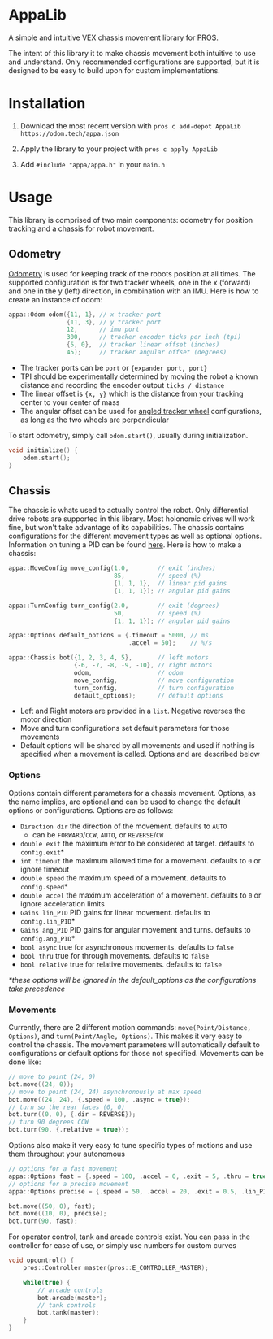 # AppaLib
A simple and intuitive VEX chassis movement library for [PROS](https://pros.cs.purdue.edu/). 

The intent of this library it to make chassis movement both intuitive to use and understand. Only recommended configurations are supported, but it is designed to be easy to build upon for custom implementations. 

# Installation

1. Download the most recent version with `pros c add-depot AppaLib https://odom.tech/appa.json`

2. Apply the library to your project with `pros c apply AppaLib`

3. Add `#include "appa/appa.h"` in your `main.h`


# Usage
This library is comprised of two main components: odometry for position tracking and a chassis for robot movement.

## Odometry
[Odometry](https://wiki.purduesigbots.com/software/odometry) is used for keeping track of the robots position at all times. The supported configuration is for two tracker wheels, one in the x (forward) and one in the y (left) direction, in combination with an IMU. Here is how to create an instance of odom:
```c++
appa::Odom odom({11, 1}, // x tracker port
                {11, 3}, // y tracker port
                12,      // imu port
                300,     // tracker encoder ticks per inch (tpi)
                {5, 0},  // tracker linear offset (inches)
                45);     // tracker angular offset (degrees)
```

- The tracker ports can be `port` or `{expander port, port}`
- TPI should be experimentally determined by moving the robot a known distance and recording the encoder output `ticks / distance`
- The linear offset is `{x, y}` which is the distance from your tracking center to your center of mass
- The angular offset can be used for [angled tracker wheel](https://youtu.be/TqMNuXfKgMc?si=iwc8nQkSW-A0ZFeG&t=36) configurations, as long as the two wheels are perpendicular

To start odometry, simply call `odom.start()`, usually during initialization.

```c++
void initialize() {
    odom.start();
}
```

## Chassis
The chassis is whats used to actually control the robot. Only differential drive robots are supported in this library. Most holonomic drives will work fine, but won't take advantage of its capabilities. The chassis contains configurations for the different movement types as well as optional options. Information on tuning a PID can be found [here](https://wiki.purduesigbots.com/software/control-algorithms/pid-controller). Here is how to make a chassis:

```c++
appa::MoveConfig move_config(1.0,        // exit (inches)
                             85,         // speed (%)
                             {1, 1, 1},  // linear pid gains
                             {1, 1, 1}); // angular pid gains

appa::TurnConfig turn_config(2.0,        // exit (degrees)
                             50,         // speed (%)
                             {1, 1, 1}); // angular pid gains

appa::Options default_options = {.timeout = 5000, // ms
                                 .accel = 50};    // %/s

appa::Chassis bot({1, 2, 3, 4, 5},       // left motors
                  {-6, -7, -8, -9, -10}, // right motors
                  odom,                  // odom
                  move_config,           // move configuration
                  turn_config,           // turn configuration
                  default_options);      // default options
```
- Left and Right motors are provided in a `list`. Negative reverses the motor direction
- Move and turn configurations set default parameters for those movements
- Default options will be shared by all movements and used if nothing is specified when a movement is called. Options and are described below
### Options
Options contain different parameters for a chassis movement. Options, as the name implies, are optional and can be used to change the default options or configurations. Options are as follows:

- `Direction dir` the direction of the movement. defaults to `AUTO`
    - can be `FORWARD`/`CCW`, `AUTO`, or `REVERSE`/`CW`
- `double exit` the maximum error to be considered at target. defaults to `config.exit`*
- `int timeout` the maximum allowed time for a movement. defaults to `0` or ignore timeout
- `double speed` the maximum speed of a movement. defaults to `config.speed`*
- `double accel` the maximum acceleration of a movement. defaults to `0` or ignore acceleration limits
- `Gains lin_PID` PID gains for linear movement. defaults to `config.lin_PID`*
- `Gains ang_PID` PID gains for angular movement and turns. defaults to `config.ang_PID`*
- `bool async` true for asynchronous movements. defaults to `false`
- `bool thru` true for through movements. defaults to `false`
- `bool relative` true for relative movements. defaults to `false`

_*these options will be ignored in the default_options as the configurations take precedence_

### Movements
Currently, there are 2 different motion commands: `move(Point/Distance, Options)`, and `turn(Point/Angle, Options)`. This makes it very easy to control the chassis. The movement parameters will automatically default to configurations or default options for those not specified. Movements can be done like:

```c++
// move to point (24, 0)
bot.move((24, 0));
// move to point (24, 24) asynchronously at max speed
bot.move((24, 24), {.speed = 100, .async = true});
// turn so the rear faces (0, 0)
bot.turn((0, 0), {.dir = REVERSE});
// turn 90 degrees CCW
bot.turn(90, {.relative = true});
```

Options also make it very easy to tune specific types of motions and use them throughout your autonomous

```c++
// options for a fast movement
appa::Options fast = {.speed = 100, .accel = 0, .exit = 5, .thru = true};
// options for a precise movement
appa::Options precise = {.speed = 50, .accel = 20, .exit = 0.5, .lin_PID = (5, 0, 0)};

bot.move((50, 0), fast);
bot.move((10, 0), precise);
bot.turn(90, fast);
```

For operator control, tank and arcade controls exist. You can pass in the controller for ease of use, or simply use numbers for custom curves

```c++
void opcontrol() {
    pros::Controller master(pros::E_CONTROLLER_MASTER);

    while(true) {
        // arcade controls
        bot.arcade(master);
        // tank controls
        bot.tank(master);
    }
}
```

